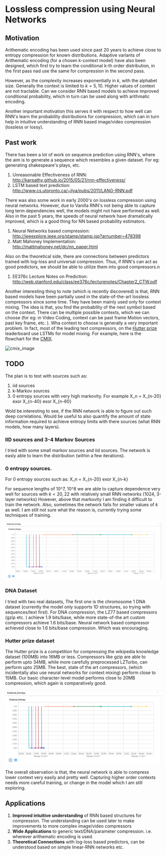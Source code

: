 # Lossless compression using Neural Networks

## Motivation
Arithematic encoding has been used since past 20 years to achieve close to entropy compression for known distributions. Adaptive variants of Arithematic encoding (for a chosen k-context model) have also been designed, which first try to learn the conditional k-th order distribution, in the first pass nad use the same for compression in the second pass. 

However, as the complexity increases exponentially in $k$, with the alphabet size. Generally the context is limited to $k = 5,10$. Higher values of context are not tractable. Can we consider RNN based models to achieve improved conditional probability, which in turn can be used along with arithmatic encoding. 

Another important motivation this serves it with respect to how well can RNN's learn the probability distributions for compression, which can in turn help in intuitive understanding of RNN based image/video compression (lossless or lossy). 

## Past work

There has been a lot of work on sequence prediction using RNN's, where the aim is to generate a sequence which resembles a given dataset. For eg: generating shakespeare's plays, etc. 

1. Unreasonable Effectiveness of RNN: http://karpathy.github.io/2015/05/21/rnn-effectiveness/
2. LSTM based text prediction: http://www.cs.utoronto.ca/~ilya/pubs/2011/LANG-RNN.pdf

There was also some work in early 2000's on lossless compression using neural networks. However, due to Vanilla RNN's not being able to capture long term dependencies well, the models might not have performed as well. Also in the past 5 years, the speeds of neural network have dramatically improved, which is a good thing for NN based probability estimators.

1. Neural Networks based compression: http://ieeexplore.ieee.org/stamp/stamp.jsp?arnumber=478398
2. Matt Mahoney Implementation: http://mattmahoney.net/dc/nn_paper.html

Also on the theoretical side, there are connections between predictors trained with log-loss and universal compression. Thus, if RNN's can act as good predictors, we should be able to utilize them into good compressors.n

1. EE376c Lecture Notes on Prediction: http://web.stanford.edu/class/ee376c/lecturenotes/Chapter2_CTW.pdf

Another interesting thing to note (which is recently discovered) is that, RNN based models have been partially used in the state-of-the-art lossless compressors since some time. They have been mainly used only for context mixing. The idea is that, you find the probability of the next symbol based on the context. There can be multiple possible contexts, which we can choose (for eg: in Video Coding, context can be past frame Motion vectors, past key frame, etc. ). Wha context to choose is generally a very important problem. 
In fact, most of the leading text compressors, on the [Hutter prize](http://prize.hutter1.net/) leaderboard use LSTMs for model mixing. For example, here is the flowchart for the [CMIX](http://www.byronknoll.com/cmix.html). 

![cmix_image](http://www.byronknoll.com/images/architecture.png)

## TODO

The plan is to test with sources such as: 

1. iid sources
2. k-Markov sources
3. 0 entropy sources with very high markovity. For example
    X_n = X_{n-20} exor X_{n-40} exor X_{n-60}

Wold be interesting to see, if the RNN network is able to figure out such deep correlations. Would be useful to also quantify the amount of state information required to achieve entropy limits with there sources (what RNN models, how many layers). 


### IID sources and 3-4 Markov Sources
I tried with some small markov sources and iid sources. The network is easly able to learn the distribution (within a few iterations). 

### 0 entropy sources.
For 0 entropy sources such as: 
    X_n = X_{n-20} exor X_{n-k}

For sequence lengths of 10^7, 10^8 we are able to capture dependence very well for sources with $k < 20,22$ with relatively small RNN networks (1024, 3-layer networks)
However, above that markovity I am finding it difficult to train the network. Also, sometimes the network fails for smaller values of $k$ as well. 
I am still not sure what the reason is, currently trying some techniques of training. 

![k-training](char-rnn-tensorflow/images/img1.png)


### DNA Dataset
I tried with two real datasets, The first one is the chromosome 1 DNA dataset (currently the model only supports 1D structures, so trying with sequences/text first). For DNA compression, the LZ77 based compressors (gzip etc. ) achieve 1.9 bits/base, while more state-of-the art custom compressors achieve 1.6 bits/base. Neural network based compressor achieved close to 1.6 bits/base compression. Which was encouraging. 

### Hutter prize dataset
The Hutter prize is a competition for compressing the wikipedia knowledge dataset (100MB) into 16MB or less. Compressors like gzip are able to perform upto 34MB, while more carefully preprocessed LZTurbo, can perform upto 25MB. The best, state of the art compressors, (which incidentally also use neural networks for context mixing) perform close to 15MB. Our basic character-level model performs close to 20MB compression, which again is comparatively good. 

![hutter](char-rnn-tensorflow/images/img2.png)


The overall observation is that, the neural network is able to compress lower context very easily and pretty well. Capturing higher order contexts needs more careful training, or change in the model which I am still exploring. 
## Applications

1. **Improved intuitive understanding** of RNN based structures for compression. The understanding can be used later to make improvements to more complex image/video compressors
2. **Wide Applications** to generic text/DNA/parameter compression. i.e. wherever arithematic encoding is used.
3. **Theoretical Connections** with log-loss based predictors, can be understood based on simple linear-RNN networks etc. 

